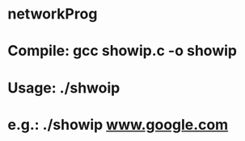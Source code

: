 # networkProg

# Compile: gcc showip.c -o showip
# Usage: ./shwoip <host>
# e.g.: ./showip www.google.com

